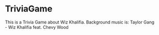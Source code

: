 # TriviaGame

This is a Trivia Game about Wiz Khalifia.
Background music is: Taylor Gang - Wiz Khalifia feat. Chevy Wood
